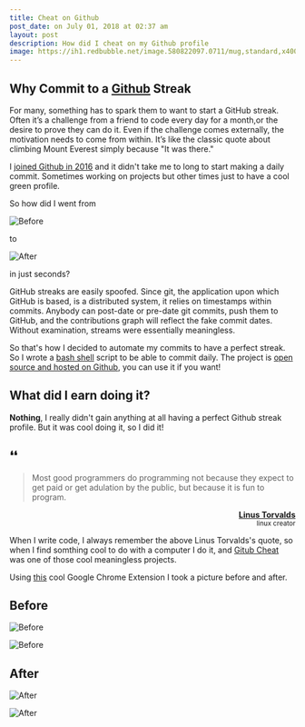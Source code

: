 ```yaml
---
title: Cheat on Github
post_date: on July 01, 2018 at 02:37 am
layout: post
description: How did I cheat on my Github profile
image: https://ih1.redbubble.net/image.580822097.0711/mug,standard,x400,right-bg,ffffff.u7.jpg
---
```


##  Why Commit to a [Github](https://github.com) Streak

For many, something has to spark them to want to start a GitHub streak.
Often it’s a challenge from a friend to code every day for a month,or the desire to prove they can do it.
Even if the challenge comes externally, the motivation needs to come from within.
It’s like the classic quote about climbing Mount Everest simply because "It was there."

I [joined Github in 2016](https://github.com/19cah?tab=overview&from=2016-08-01&to=2016-08-31#contribution-joined-github-21347264-2016-08-30)
and it didn't take me to long to start making a daily commit. Sometimes working on projects but other times just to have a cool green profile.

So how did I went from

![Before](https://cdn.abraham.gq/projects/gh-cheat/2017-1.png)

to

![After](https://cdn.abraham.gq/projects/gh-cheat/2017-2.png)

in just seconds?

GitHub streaks are easily spoofed.
Since git, the application upon which GitHub is based, is a distributed system, it relies on timestamps within commits.
Anybody can post-date or pre-date git commits, push them to GitHub, and the contributions graph will reflect the fake commit dates. Without examination, streams were essentially meaningless.

So that's how I decided to automate my commits to have a perfect streak. So I wrote a [bash shell](https://en.wikipedia.org/wiki/Bash_(Unix_shell)) script to be able to commit daily.
The project is [open source and hosted on Github](https://github.com/19cah/gh-cheat), you can use it if you want!

## What did I earn doing it?

**Nothing**, I really didn't gain anything at all having a perfect Github streak profile. But it was cool doing it, so I did it!

## ❛❛

> Most good programmers do programming not because they expect to get paid or get adulation by the public, but because it is fun to program.

<p align="right">
  <b><a href="https://www.google.com/search?q=linus+torvalds">Linus Torvalds</a></b><br>
  <small>linux creator</small>
</p>

When I write code, I always remember the above Linus Torvalds's quote, so when I find somthing cool to do with a computer I do it, and [Gitub Cheat](https://github.com/19cah/gh-cheat) was one of those cool meaningless projects.

Using [this](https://chrome.google.com/webstore/detail/isometric-contributions/mjoedlfflcchnleknnceiplgaeoegien) cool Google Chrome Extension I took a picture before and after.

## Before

![Before](https://cdn.abraham.gq/blog/2018/july/github-profile-1.png)

![Before](https://cdn.abraham.gq/blog/2018/july/streak-profile-1.png)


## After

![After](https://cdn.abraham.gq/blog/2018/july/github-profile-2.png)

![After](https://cdn.abraham.gq/blog/2018/july/streak-profile-2.png)
